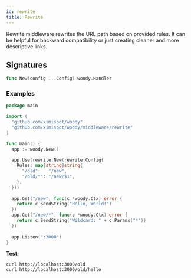 ```yaml
---
id: rewrite
title: Rewrite
---
```


Rewrite middleware rewrites the URL path based on provided rules. It can be helpful for backward compatibility or just creating cleaner and more descriptive links.


## Signatures

```go
func New(config ...Config) woody.Handler
```

### Examples
```go
package main

import (
  "github.com/ximispot/woody"
  "github.com/ximispot/woody/middleware/rewrite"
)

func main() {
  app := woody.New()
  
  app.Use(rewrite.New(rewrite.Config{
    Rules: map[string]string{
      "/old":   "/new",
      "/old/*": "/new/$1",
    },
  }))
  
  app.Get("/new", func(c *woody.Ctx) error {
    return c.SendString("Hello, World!")
  })
  app.Get("/new/*", func(c *woody.Ctx) error {
    return c.SendString("Wildcard: " + c.Params("*"))
  })
  
  app.Listen(":3000")
}

```

**Test:**

```curl
curl http://localhost:3000/old
curl http://localhost:3000/old/hello
```
